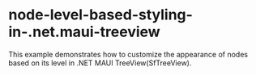 # node-level-based-styling-in-.net.maui-treeview
This example demonstrates how to customize the appearance of nodes based on its level in .NET MAUI TreeView(SfTreeView).

